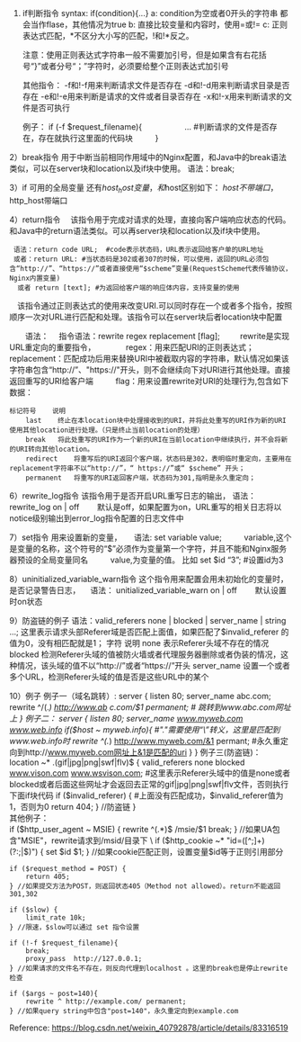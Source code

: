 1) if判断指令
	syntax: if(condition){...}
	a: condition为空或者0开头的字符串 都会当作flase，其他情况为true
	b: 直接比较变量和内容时，使用=或!=
	c: 正则表达式匹配，*不区分大小写的匹配，!和!*反之。


	注意：使用正则表达式字符串一般不需要加引号，但是如果含有右花括号“}”或者分号“；”字符时，必须要给整个正则表达式加引号

	其他指令：
	-f和!-f用来判断请求文件是否存在
	-d和!-d用来判断请求目录是否存在
	-e和!-e用来判断是请求的文件或者目录否存在
	-x和!-x用来判断请求的文件是否可执行 

	例子：
		if (-f $request_filename){
	        … #判断请求的文件是否存在，存在就执行这里面的代码块
	    }

2）break指令
	用于中断当前相同作用域中的Nginx配置，和Java中的break语法类似，可以在server块和location以及if块中使用。
	语法：break;

3）if 可用的全局变量
	还有$host_host变量，和$host区别如下：
	$host不带端口，$http_host带端口

4）return指令
	 该指令用于完成对请求的处理，直接向客户端响应状态的代码。和Java中的return语法类似。可以再server块和location以及if块中使用。 

	 语法：return code URL;  #code表示状态码，URL表示返回给客户单的URL地址
	 或者：return URL: #当状态码是302或者307的时候，可以使用，返回的URL必须包含“http://”、“https://”或者直接使用“$scheme”变量(RequestScheme代表传输协议，
	Nginx内置变量)
	  或者 return [text]; #为返回给客户端的响应体内容，支持变量的使用

 该指令通过正则表达式的使用来改变URI.可以同时存在一个或者多个指令，按照顺序一次对URL进行匹配和处理。该指令可以在server块后者location块中配置 

  语法： 　指令语法：rewrite regex replacement [flag];
　  rewrite是实现URL重定向的重要指令， 　
   regex：用来匹配URI的正则表达式；
　  replacement：匹配成功后用来替换URI中被截取内容的字符串，默认情况如果该字符串包含“http://”、"https://"开头，则不会继续向下对URI进行其他处理。直接返回重写的URI给客户端
    flag：用来设置rewrite对URI的处理行为,包含如下数据：
	
	标记符号	说明
		last	终止在本location块中处理接收到的URI，并将此处重写的URI作为新的URI使用其他location进行处理。（只是终止当前location的处理）
		break	将此处重写的URI作为一个新的URI在当前location中继续执行，并不会将新的URI转向其他location。
		redirect	将重写后的URI返回个客户端，状态码是302，表明临时重定向，主要用在replacement字符串不以“http://”，“ https://”或“ $scheme” 开头；
		permanent	将重写的URI返回客户端，状态码为301,指明是永久重定向；

6）rewrite_log指令
	该指令用于是否开启URL重写日志的输出，
	语法：
	  rewrite_log on | off
	  默认是off，如果配置为on，URL重写的相关日志将以notice级别输出到error_log指令配置的日志文件中

7）set指令
	用来设置新的变量，
	  语法: set variable value;
	    variable,这个是变量的名称，这个符号的“$”必须作为变量第一个字符，并且不能和Nginx服务器预设的全局变量同名
	    value,为变量的值。
	比如 set $id “3”; #设置id为3

8）uninitialized_variable_warn指令
	这个指令用来配置会用未初始化的变量时，是否记录警告日志，
	 语法： unitialized_variable_warn on | off
	  默认设置时on状态

9）防盗链的例子
	语法：valid_referers none | blocked | server_name | string ...;
	这里表示请求头部Referer域是否匹配上面值，如果匹配了$invalid_referer 的值为0，没有相匹配就是1；
	字符	说明
	none	表示Referer头域不存在的情况
	blocked	检测Referer头域的值被防火墙或者代理服务器删除或者伪装的情况，这种情况，该头域的值不以“http://”或者“https://”开头
	server_name	设置一个或者多个URL，检测Referer头域的值是否是这些URL中的某个

10）例子
	例子一（域名跳转）:
	    server {
	            listen 80;
	            server_name   abc.com;
	            rewrite   ^/(.*)     http://www.ab c.com/$1 permanent;  # 跳转到www.abc.com网址上
	        }
	例子二：
	  server {
	            listen 80;
	            server_name   www.myweb.com www.web.info
	            if($host ~ myweb\.info){                        #"."需要使用“\”转义，这里是匹配到www.web.info时
	                     rewrite ^(.*)  http://www.myweb.com/&1 permant;   #永久重定向到http://www.myweb.com网址上&1是匹配的uri
	            }
	        }
	例子三(防盗链)：
	location ~* \.(gif|jpg|png|swf|flv)$ {
	    valid_referers none blocked www.vison.com www.wsvison.com;  #这里表示Referer头域中的值是none或者blocked或者后面这些网址才会返回去正常的gif|jpg|png|swf|flv文件，否则执行下面if块代码
	    if ($invalid_referer) {  #上面没有匹配成功，$invalid_referer值为1，否则为0
	        return 404;
	    } //防盗链
	}       
	其他例子：    
	if ($http_user_agent ~ MSIE) {
	    rewrite ^(.*)$ /msie/$1 break;
	} //如果UA包含"MSIE"，rewrite请求到/msid/目录下
	\
	if ($http_cookie ~* "id=([^;]+)(?:;|$)") {
	    set $id $1;
	 } //如果cookie匹配正则，设置变量$id等于正则引用部分

	if ($request_method = POST) {
	    return 405;
	} //如果提交方法为POST，则返回状态405（Method not allowed）。return不能返回301,302

	if ($slow) {
	    limit_rate 10k;
	} //限速，$slow可以通过 set 指令设置

	if (!-f $request_filename){
	    break;
	    proxy_pass  http://127.0.0.1; 
	} //如果请求的文件名不存在，则反向代理到localhost 。这里的break也是停止rewrite检查

	if ($args ~ post=140){
	    rewrite ^ http://example.com/ permanent;
	} //如果query string中包含"post=140"，永久重定向到example.com


Reference: 
	https://blog.csdn.net/weixin_40792878/article/details/83316519
